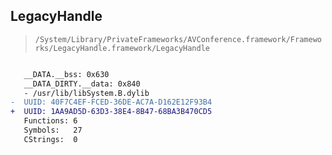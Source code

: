 ## LegacyHandle

> `/System/Library/PrivateFrameworks/AVConference.framework/Frameworks/LegacyHandle.framework/LegacyHandle`

```diff

   __DATA.__bss: 0x630
   __DATA_DIRTY.__data: 0x840
   - /usr/lib/libSystem.B.dylib
-  UUID: 40F7C4EF-FCED-36DE-AC7A-D162E12F93B4
+  UUID: 1AA9AD5D-63D3-38E4-8B47-68BA3B470CD5
   Functions: 6
   Symbols:   27
   CStrings:  0

```
